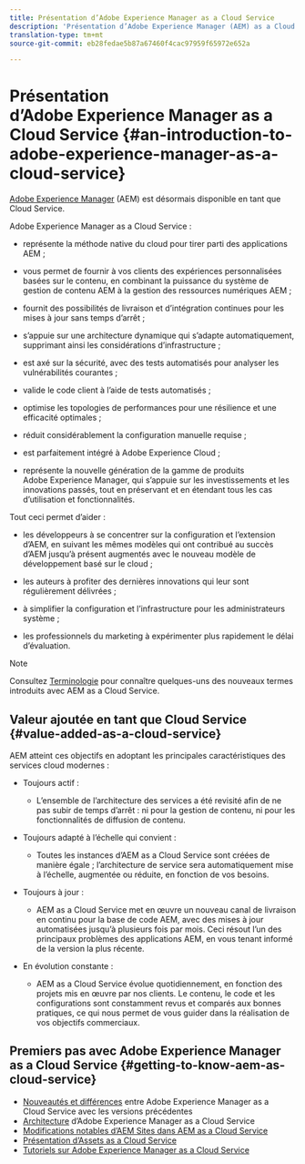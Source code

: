 ```yaml
---
title: Présentation d’Adobe Experience Manager as a Cloud Service
description: 'Présentation d’Adobe Experience Manager (AEM) as a Cloud Service. '
translation-type: tm+mt
source-git-commit: eb28fedae5b87a67460f4cac97959f65972e652a

---
```



# Présentation d’Adobe Experience Manager as a Cloud Service {#an-introduction-to-adobe-experience-manager-as-a-cloud-service}

[Adobe Experience Manager](https://www.adobe.com/fr/marketing/experience-manager.html) (AEM) est désormais disponible en tant que Cloud Service.

Adobe Experience Manager as a Cloud Service :

* représente la méthode native du cloud pour tirer parti des applications AEM ;

* vous permet de fournir à vos clients des expériences personnalisées basées sur le contenu, en combinant la puissance du système de gestion de contenu AEM à la gestion des ressources numériques AEM ;

* fournit des possibilités de livraison et d’intégration continues pour les mises à jour sans temps d’arrêt ;

* s’appuie sur une architecture dynamique qui s’adapte automatiquement, supprimant ainsi les considérations d’infrastructure ;

* est axé sur la sécurité, avec des tests automatisés pour analyser les vulnérabilités courantes ;

* valide le code client à l’aide de tests automatisés ;

* optimise les topologies de performances pour une résilience et une efficacité optimales ;

* réduit considérablement la configuration manuelle requise ;

* est parfaitement intégré à Adobe Experience Cloud ;

* représente la nouvelle génération de la gamme de produits Adobe Experience Manager, qui s’appuie sur les investissements et les innovations passés, tout en préservant et en étendant tous les cas d’utilisation et fonctionnalités.

Tout ceci permet d’aider :

* les développeurs à se concentrer sur la configuration et l’extension d’AEM, en suivant les mêmes modèles qui ont contribué au succès d’AEM jusqu’à présent augmentés avec le nouveau modèle de développement basé sur le cloud ;

* les auteurs à profiter des dernières innovations qui leur sont régulièrement délivrées ;

* à simplifier la configuration et l’infrastructure pour les administrateurs système ;

* les professionnels du marketing à expérimenter plus rapidement le délai d’évaluation.

>[!NOTE]
>
>Consultez [Terminologie](terminology.md) pour connaître quelques-uns des nouveaux termes introduits avec AEM as a Cloud Service.

## Valeur ajoutée en tant que Cloud Service {#value-added-as-a-cloud-service}

AEM atteint ces objectifs en adoptant les principales caractéristiques des services cloud modernes :

* Toujours actif :

   * L’ensemble de l’architecture des services a été revisité afin de ne pas subir de temps d’arrêt : ni pour la gestion de contenu, ni pour les fonctionnalités de diffusion de contenu.

* Toujours adapté à l’échelle qui convient :

   * Toutes les instances d’AEM as a Cloud Service sont créées de manière égale ; l’architecture de service sera automatiquement mise à l’échelle, augmentée ou réduite, en fonction de vos besoins.

* Toujours à jour :

   * AEM as a Cloud Service met en œuvre un nouveau canal de livraison en continu pour la base de code AEM, avec des mises à jour automatisées jusqu’à plusieurs fois par mois. Ceci résout l’un des principaux problèmes des applications AEM, en vous tenant informé de la version la plus récente.

* En évolution constante :

   * AEM as a Cloud Service évolue quotidiennement, en fonction des projets mis en œuvre par nos clients. Le contenu, le code et les configurations sont constamment revus et comparés aux bonnes pratiques, ce qui nous permet de vous guider dans la réalisation de vos objectifs commerciaux.

## Premiers pas avec Adobe Experience Manager as a Cloud Service {#getting-to-know-aem-as-cloud-service}

* [Nouveautés et différences](/help/overview/what-is-new-and-different.md) entre Adobe Experience Manager as a Cloud Service avec les versions précédentes
* [Architecture](/help/core-concepts/architecture.md) d’Adobe Experience Manager as a Cloud Service
* [Modifications notables d’AEM Sites dans AEM as a Cloud Service](/help/sites-cloud/sites-cloud-changes.md)
* [Présentation d’Assets as a Cloud Service](/help/assets/overview.md)
* [Tutoriels sur Adobe Experience Manager as a Cloud Service](https://docs.adobe.com/content/help/en/experience-manager-learn/cloud-service/overview.html)